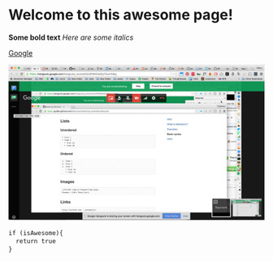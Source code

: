 # Welcome to this awesome page!

**Some bold text** *Here are some italics*

[Google](http://google.com)

![Screenshot of GPS 1.1](screenshot.png)

```
if (isAwesome){
  return true
}
```